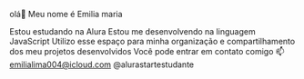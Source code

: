 olá👋 Meu nome é Emilia maria

Estou estudando na Alura
Estou me desenvolvendo na linguagem JavaScript
Utilizo esse espaço para minha organização e compartilhamento dos meu projetos desenvolvidos
Você pode entrar em contato comigo 📫
emilialima004@icloud.com
@alurastartestudante
